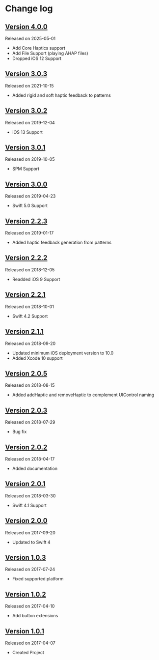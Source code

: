# Change log

## [Version 4.0.0](https://github.com/efremidze/Haptica/releases/tag/4.0.0)
Released on 2025-05-01

- Add Core Haptics support
- Add File Support (playing AHAP files)
- Dropped iOS 12 Support

## [Version 3.0.3](https://github.com/efremidze/Haptica/releases/tag/3.0.3)
Released on 2021-10-15

- Added rigid and soft haptic feedback to patterns

## [Version 3.0.2](https://github.com/efremidze/Haptica/releases/tag/3.0.2)
Released on 2019-12-04

- iOS 13 Support

## [Version 3.0.1](https://github.com/efremidze/Haptica/releases/tag/3.0.1)
Released on 2019-10-05

- SPM Support

## [Version 3.0.0](https://github.com/efremidze/Haptica/releases/tag/3.0.0)
Released on 2019-04-23

- Swift 5.0 Support

## [Version 2.2.3](https://github.com/efremidze/Haptica/releases/tag/2.2.3)
Released on 2019-01-17

- Added haptic feedback generation from patterns

## [Version 2.2.2](https://github.com/efremidze/Haptica/releases/tag/2.2.2)
Released on 2018-12-05

- Readded iOS 9 Support

## [Version 2.2.1](https://github.com/efremidze/Haptica/releases/tag/2.2.1)
Released on 2018-10-01

- Swift 4.2 Support

## [Version 2.1.1](https://github.com/efremidze/Haptica/releases/tag/2.1.1)
Released on 2018-09-20

- Updated minimum iOS deployment version to 10.0
- Added Xcode 10 support

## [Version 2.0.5](https://github.com/efremidze/Haptica/releases/tag/2.0.5)
Released on 2018-08-15

- Added addHaptic and removeHaptic to complement UIControl naming

## [Version 2.0.3](https://github.com/efremidze/Haptica/releases/tag/2.0.3)
Released on 2018-07-29

- Bug fix

## [Version 2.0.2](https://github.com/efremidze/Haptica/releases/tag/2.0.2)
Released on 2018-04-17

- Added documentation

## [Version 2.0.1](https://github.com/efremidze/Haptica/releases/tag/2.0.1)
Released on 2018-03-30

- Swift 4.1 Support

## [Version 2.0.0](https://github.com/efremidze/Haptica/releases/tag/2.0.0)
Released on 2017-09-20

- Updated to Swift 4

## [Version 1.0.3](https://github.com/efremidze/Haptica/releases/tag/1.0.3)
Released on 2017-07-24

- Fixed supported platform

## [Version 1.0.2](https://github.com/efremidze/Haptica/releases/tag/1.0.2)
Released on 2017-04-10

- Add button extensions

## [Version 1.0.1](https://github.com/efremidze/Haptica/releases/tag/1.0.1)
Released on 2017-04-07

- Created Project
